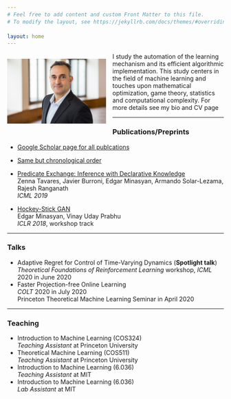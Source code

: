 ```yaml
---
# Feel free to add content and custom Front Matter to this file.
# To modify the layout, see https://jekyllrb.com/docs/themes/#overriding-theme-defaults

layout: home
---
```

<p style="float: left; padding-right: 15px"><img src="elad.jpg" alt="headshot" width="230" /></p>

I study the automation of the learning mechanism and its efficient algorithmic implementation. This study centers in the field of machine learning and touches upon mathematical optimization, game theory, statistics and computational complexity. For more details see my bio and CV page

---------------------------------

### **Publications/Preprints**


- [Google Scholar page for all publcations](https://arxiv.org/pdf/2007.04393.pdf)  
 
- [Same but chronological order](http://proceedings.mlr.press/v125/hazan20a/hazan20a.pdf)  

- [Predicate Exchange: Inference with Declarative Knowledge](http://proceedings.mlr.press/v97/tavares19a/tavares19a.pdf)  
Zenna Tavares, Javier Burroni, Edgar Minasyan, Armando Solar-Lezama, Rajesh Ranganath  
*ICML 2019*
- [Hockey-Stick GAN](https://openreview.net/pdf?id=HJOt7P1wz)  
Edgar Minasyan, Vinay Uday Prabhu  
*ICLR 2018*, workshop track

---------------------------------

### **Talks**

- Adaptive Regret for Control of Time-Varying Dynamics (**Spotlight talk**)  
	*Theoretical Foundations of Reinforcement Learning* workshop, *ICML* 2020 in June 2020
- Faster Projection-free Online Learning  
	*COLT* 2020 in July 2020  
	Princeton Theoretical Machine Learning Seminar in April 2020

----------------------------------

### **Teaching**

- Introduction to Machine Learning (COS324)  
*Teaching Assistant* at Princeton University
- Theoretical Machine Learning (COS511)  
*Teaching Assistant* at Princeton University
- Introduction to Machine Learning (6.036)  
*Teaching Assistant* at MIT
- Introduction to Machine Learning (6.036)  
*Lab Assistant* at MIT
